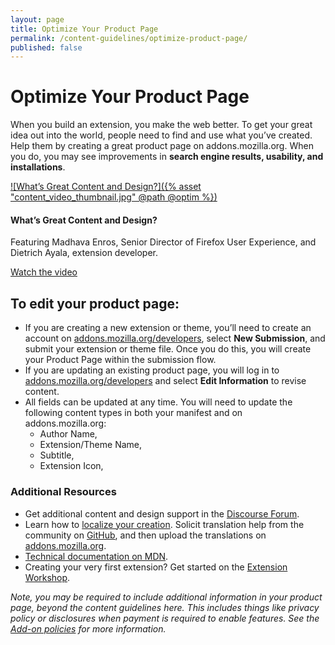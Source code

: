 ```yaml
---
layout: page
title: Optimize Your Product Page
permalink: /content-guidelines/optimize-product-page/
published: false
---
```


# Optimize Your Product Page

When you build an extension, you make the web better. To get your great idea out into the world, people need to find and use what you’ve created. Help them by creating a great product page on addons.mozilla.org. When you do, you may see improvements in **search engine results, usability, and installations**.

<div class="grid-x grid-padding-x align-right tiles-container">

<div class="cell small-12 large-6 tile-borderless" markdown="1">

[![What’s Great Content and Design?]({% asset "content_video_thumbnail.jpg" @path @optim %})](a0_OsLGI0k4 'Open Popup Video')

#### What’s Great Content and Design?

Featuring Madhava Enros, Senior Director of Firefox User Experience, and Dietrich Ayala, extension developer.

[Watch the video](a0_OsLGI0k4 'Open Popup Video')
</div>
</div>

## To edit your product page:

- If you are creating a new extension or theme, you’ll need to create an account on [addons.mozilla.org/developers](https://addons.mozilla.org/developers/ 'addons.mozilla.org/developers/'), select **New Submission**, and submit your extension or theme file. Once you do this, you will create your Product Page within the submission flow.
- If you are updating an existing product page, you will log in to [addons.mozilla.org/developers](https://addons.mozilla.org/developers/ 'addons.mozilla.org/developers/') and select **Edit Information** to revise content.
- All fields can be updated at any time. You will need to update the following content types in both your manifest and on addons.mozilla.org: 
  - Author Name,
  - Extension/Theme Name,
  - Subtitle, 
  - Extension Icon,

### Additional Resources

- Get additional content and design support in the [Discourse Forum](https://discourse.mozilla.org/c/add-ons 'discourse.mozilla.org/c/add-ons').
- Learn how to [localize your creation](developer.mozilla.org/en-US/docs/Mozilla/Add-ons/WebExtensions/Internationalization 'developer.mozilla.org/en-US/docs/Mozilla/Add-ons/WebExtensions/Internationalization'). Solicit translation help from the community on [GitHub](https://github.com 'github.com'), and then upload the translations on [addons.mozilla.org](https://addons.mozilla.org 'addons.mozilla.org').
- [Technical documentation on MDN](https://developer.mozilla.org/en-US/docs/Mozilla/Add-ons/WebExtensions 'developer.mozilla.org/en-US/docs/Mozilla/Add-ons/WebExtensions').
- Creating your very first extension? Get started on the [Extension Workshop](https://extensionworkshop.com/ 'extensionworkshop.com/').

_Note, you may be required to include additional information in your product page, beyond the content guidelines here. This includes things like privacy policy or disclosures when payment is required to enable features. See the [Add-on policies](https://developer.mozilla.org/en-US/docs/Mozilla/Add-ons/AMO/Policy/Reviews 'developer.mozilla.org/en-US/docs/Mozilla/Add-ons/AMO/Policy/Reviews') for more information._
